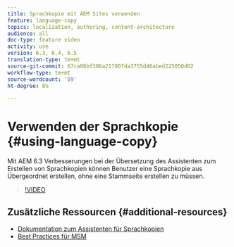```yaml
---
title: Sprachkopie mit AEM Sites verwenden
feature: language-copy
topics: localization, authoring, content-architecture
audience: all
doc-type: feature video
activity: use
version: 6.3, 6.4, 6.5
translation-type: tm+mt
source-git-commit: 67ca08bf386a217807da3755d46abed225050d02
workflow-type: tm+mt
source-wordcount: '59'
ht-degree: 8%

---
```



# Verwenden der Sprachkopie {#using-language-copy}

Mit AEM 6.3 Verbesserungen bei der Übersetzung des Assistenten zum Erstellen von Sprachkopien können Benutzer eine Sprachkopie aus Übergeordnet erstellen, ohne eine Stammseite erstellen zu müssen.

>[!VIDEO](https://video.tv.adobe.com/v/17116/?quality=9&learn=on)

## Zusätzliche Ressourcen {#additional-resources}

* [Dokumentation zum Assistenten für Sprachkopien](https://helpx.adobe.com/experience-manager/6-5/sites/administering/using/tc-wizard.html)
* [Best Practices für MSM](https://helpx.adobe.com/experience-manager/6-5/sites/administering/using/msm-best-practices.html)
